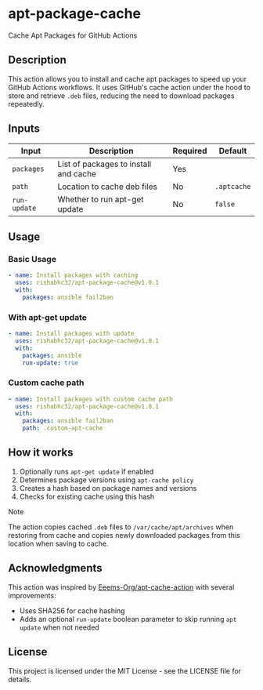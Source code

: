 # apt-package-cache

Cache Apt Packages for GitHub Actions

## Description

This action allows you to install and cache apt packages to speed up your GitHub Actions workflows. It uses GitHub's cache action under the hood to store and retrieve `.deb` files, reducing the need to download packages repeatedly.

## Inputs

| Input | Description | Required | Default |
|-------|-------------|----------|---------|
| `packages` | List of packages to install and cache | Yes | |
| `path` | Location to cache deb files | No | `.aptcache` |
| `run-update` | Whether to run apt-get update | No | `false` |

## Usage

### Basic Usage

```yaml
- name: Install packages with caching
  uses: rishabhc32/apt-package-cache@v1.0.1
  with:
    packages: ansible fail2ban
```

### With apt-get update

```yaml
- name: Install packages with update
  uses: rishabhc32/apt-package-cache@v1.0.1
  with:
    packages: ansible
    run-update: true
```

### Custom cache path

```yaml
- name: Install packages with custom cache path
  uses: rishabhc32/apt-package-cache@v1.0.1
  with:
    packages: ansible fail2ban
    path: .custom-apt-cache
```

## How it works

1. Optionally runs `apt-get update` if enabled
2. Determines package versions using `apt-cache policy`
3. Creates a hash based on package names and versions
4. Checks for existing cache using this hash

> [!NOTE]
> The action copies cached `.deb` files to `/var/cache/apt/archives` when restoring from cache and copies newly downloaded packages from this location when saving to cache.

## Acknowledgments

This action was inspired by [Eeems-Org/apt-cache-action](https://github.com/Eeems-Org/apt-cache-action) with several improvements:

- Uses SHA256 for cache hashing
- Adds an optional `run-update` boolean parameter to skip running `apt update` when not needed

## License

This project is licensed under the MIT License - see the LICENSE file for details.
